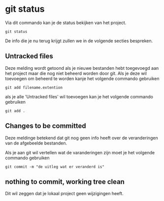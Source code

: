 # git status

Via dit commando kan je de status bekijken van het project.

```
git status
```  
De info die je nu terug krijgt zullen we in de volgende secties bespreken.

## Untracked files
Deze melding wordt getoond als je nieuwe bestanden hebt toegevoegd aan het project maar die nog niet beheerd worden door git.
Als je deze wil toevoegen om beheerd te worden kanje het volgende commando gebruiken

```
git add filename.extention
```
als je alle 'Untracked files' wil toevoegen kan je het volgende commando gebruiken
```
git add .
```

## Changes to be committed
Deze meldinge betekend dat git nog geen info heeft over de veranderingen van de afgebeelde bestanden.

Als je aan git wil vertellen wat de varanderingen zijn moet je het volgende commando gebruiken

```
git commit -m "de uitleg wat er veranderd is"
```

## nothing to commit, working tree clean
Dit wil zeggen dat je lokaal project geen wijzigingen heeft.
